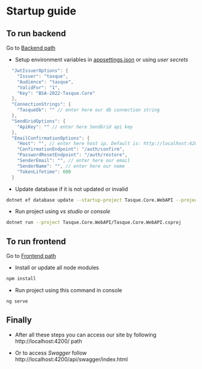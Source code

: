 # Startup guide

## To run **backend**

Go to [Backend path](./frontend)

- Setup environment variables in [appsettings.json](./backend/Tasque.Core.WebAPI/appsettings.json) or using _user secrets_

```c#
  "JwtIssuerOptions": {
    "Issuer": "tasque",
    "Audience": "tasque",
    "ValidFor": "1",
    "Key": "BSA-2022-Tasque.Core"
  },
  "ConnectionStrings": {
    "TasqueDb": "" // enter here our db connection string
  },
  "SendGridOptions": {
    "ApiKey": "" // enter here SendGrid api key
  },
  "EmailConfirmationOptions": {
    "Host": "", // enter here host ip. Default is: http://localhost:4200
    "ConfirmationEndpoint": "/auth/confirm",
    "PasswordResetEndpoint": "/auth/restore",
    "SenderEmail": "", // enter here our email
    "SenderName": "", // enter here our name
    "TokenLifetime": 600
  }
```

- Update database if it is not updated or invalid

```bash
dotnet ef database update --startup-project Tasque.Core.WebAPI --project Tasque.DAL
```

- Run project using _vs studio_ or _console_

```bash
dotnet run --project Tasque.Core.WebAPI/Tasque.Core.WebAPI.csproj
```

## To run **frontend**

Go to [Frontend path](./frontend)

- Install or update all node modules

```bash
npm install
```

- Run project using this command in console

```bash
ng serve
```

## Finally

- After all these steps you can access our site by following http://localhost:4200/ path

- Or to access _Swagger_ follow http://localhost:4200/api/swagger/index.html
